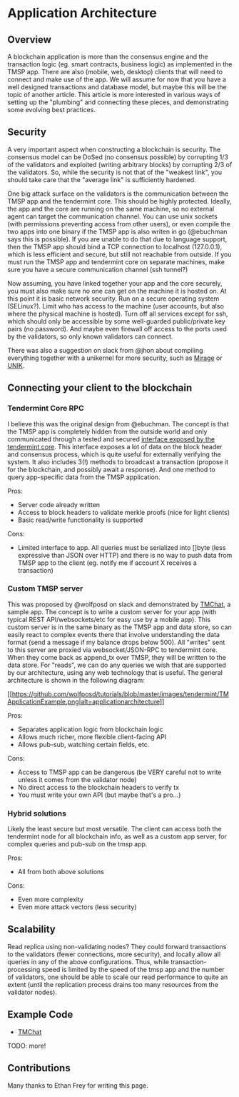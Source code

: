 # Application Architecture

## Overview

A blockchain application is more than the consensus engine and the transaction logic (eg. smart contracts, business logic) as implemented in the TMSP app.  There are also (mobile, web, desktop) clients that will need to connect and make use of the app.  We will assume for now that you have a well designed transactions and database model, but maybe this will be the topic of another article.  This article is more interested in various ways of setting up the "plumbing" and connecting these pieces, and demonstrating some evolving best practices.

## Security

A very important aspect when constructing a blockchain is security.  The consensus model can be DoSed (no consensus possible) by corrupting 1/3 of the validators and exploited (writing arbitrary blocks) by corrupting 2/3 of the validators. So, while the security is not that of the "weakest link", you should take care that the "average link" is sufficiently hardened.

One big attack surface on the validators is the communication between the TMSP app and the tendermint core.  This should be highly protected. Ideally, the app and the core are running on the same machine, so no external agent can target the communication channel.  You can use unix sockets (with permissions preventing access from other users), or even compile the two apps into one binary if the TMSP app is also writen in go (@ebuchman says this is possible). If you are unable to do that due to language support, then the TMSP app should bind a TCP connection to localhost (127.0.0.1), which is less efficient and secure, but still not reachable from outside.  If you must run the TMSP app and tendermint core on separate machines, make sure you have a secure communication channel (ssh tunnel?)

Now assuming, you have linked together your app and the core securely, you must also make sure no one can get on the machine it is hosted on.  At this point it is basic network security. Run on a secure operating system (SELinux?). Limit who has access to the machine (user accounts, but also where the physical machine is hosted).  Turn off all services except for ssh, which should only be accessible by some well-guarded public/private key pairs (no password). And maybe even firewall off access to the ports used by the validators, so only known validators can connect.

There was also a suggestion on slack from @jhon about compiling everything together with a unikernel for more security, such as [Mirage](https://mirage.io) or [UNIK](https://github.com/emc-advanced-dev/unik).

## Connecting your client to the blockchain

### Tendermint Core RPC

I believe this was the original design from @ebuchman.  The concept is that the TMSP app is completely hidden from the outside world and only communicated through a tested and secured [interface exposed by the tendermint core](../RPC).  This interface exposes a lot of data on the block header and consensus process, which is quite useful for externally verifying the system.  It also includes 3(!) methods to broadcast a transaction (propose it for the blockchain, and possibly await a response).  And one method to query app-specific data from the TMSP application.

Pros:
* Server code already written
* Access to block headers to validate merkle proofs (nice for light clients)
* Basic read/write functionality is supported

Cons:
* Limited interface to app.  All queries must be serialized into []byte (less expressive than JSON over HTTP) and there is no way to push data from TMSP app to the client (eg. notify me if account X receives a transaction)

### Custom TMSP server

This was proposed by @wolfposd on slack and demonstrated by [TMChat](https://github.com/wolfposd/TMChat), a sample app. The concept is to write a custom server for your app (with typical REST API/websockets/etc for easy use by a mobile app). This custom server is in the same binary as the TMSP app and data store, so can easily react to complex events there that involve understanding the data format (send a message if my balance drops below 500). All "writes" sent to this server are proxied via websocket/JSON-RPC to tendermint core.  When they come back as append_tx over TMSP, they will be written to the data store. For "reads", we can do any queries we wish that are supported by our architecture, using any web technology that is useful. The general architecture is shown in the following diagram:

[[https://github.com/wolfposd/tutorials/blob/master/images/tendermint/TMApplicationExample.png|alt=applicationarchitecture]]

Pros:
* Separates application logic from blockchain logic
* Allows much richer, more flexible client-facing API
* Allows pub-sub, watching certain fields, etc.

Cons:
* Access to TMSP app can be dangerous (be VERY careful not to write unless it comes from the validator node)
* No direct access to the blockchain headers to verify tx
* You must write your own API (but maybe that's a pro...)



### Hybrid solutions

Likely the least secure but most versatile.  The client can access both the tendermint node for all blockchain info, as well as a custom app server, for complex queries and pub-sub on the tmsp app.

Pros:
* All from both above solutions

Cons:
* Even more complexity
* Even more attack vectors (less security)

## Scalability

Read replica using non-validating nodes?  They could forward transactions to the validators (fewer connections, more security), and locally allow all queries in any of the above configurations. Thus, while transaction-processing speed is limited by the speed of the tmsp app and the number of validators, one should be able to scale our read performance to quite an extent (until the replication process drains too many resources from the validator nodes).

## Example Code

* [TMChat](https://github.com/wolfposd/TMChat)

TODO: more!

## Contributions


Many thanks to Ethan Frey for writing this page.
